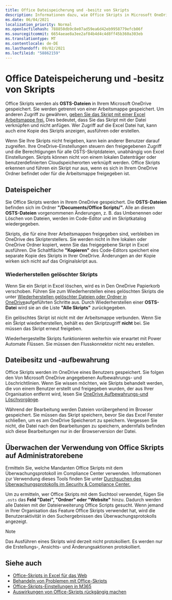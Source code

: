 ```yaml
---
title: Office Dateispeicherung und -besitz von Skripts
description: Informationen dazu, wie Office Skripts in Microsoft OneDrive gespeichert und zwischen Besitzern übertragen werden.
ms.date: 06/04/2021
localization_priority: Normal
ms.openlocfilehash: 788850db9c8e07ad59ea6d42eb9958779efcb06f
ms.sourcegitcommit: 6654aeae8a3ee2af84b4d4c4d8ff45b360a303eb
ms.translationtype: MT
ms.contentlocale: de-DE
ms.lasthandoff: 09/02/2021
ms.locfileid: "58862159"
---
```

# <a name="office-scripts-file-storage-and-ownership"></a>Office Dateispeicherung und -besitz von Skripts

Office Skripts werden als **OSTS-Dateien** in Ihrem Microsoft OneDrive gespeichert. Sie werden getrennt von einer Arbeitsmappe gespeichert. Um anderen Zugriff zu gewähren, [geben Sie das Skript mit einer Excel Arbeitsmappe frei.](excel.md#sharing-scripts) Dies bedeutet, dass Sie das Skript mit der Datei verknüpfen und nicht anfügen. Wer Zugriff auf die Excel Datei hat, kann auch eine Kopie des Skripts anzeigen, ausführen oder erstellen.

Wenn Sie Ihre Skripts nicht freigeben, kann kein anderer Benutzer darauf zugreifen. Ihre OneDrive-Einstellungen steuern den freigegebenen Zugriff  und die Berechtigungen für alle OSTS-Skriptdateien, unabhängig von Excel Einstellungen. Skripts können nicht von einem lokalen Datenträger oder benutzerdefinierten Cloudspeicherorten verknüpft werden. Office Skripts erkennen und führen ein Skript nur aus, wenn es sich in Ihrem OneDrive Ordner befindet oder für die Arbeitsmappe freigegeben ist.

## <a name="file-storage"></a>Dateispeicher

Sie Office Skripts werden in Ihrem OneDrive gespeichert. Die **OSTS-Dateien** befinden sich im Ordner **"/Documents/Office Scripts/".** Alle an diesen **OSTS-Dateien** vorgenommenen Änderungen, z. B. das Umbenennen oder Löschen von Dateien, werden im Code-Editor und im Skriptkatalog wiedergegeben.

Skripts, die für eine Ihrer Arbeitsmappen freigegeben sind, verbleiben im OneDrive des Skripterstellers. Sie werden nicht in Ihre lokalen oder OneDrive Ordner kopiert, wenn Sie das freigegebene Skript in Excel ausführen. Die Schaltfläche **"Kopieren"** des Code-Editors speichert eine separate Kopie des Skripts in Ihrer OneDrive. Änderungen an der Kopie wirken sich nicht auf das Originalskript aus.

### <a name="restore-deleted-scripts"></a>Wiederherstellen gelöschter Skripts

Wenn Sie ein Skript in Excel löschen, wird es in Den OneDrive Papierkorb verschoben. Führen Sie zum Wiederherstellen eines gelöschten Skripts die unter [Wiederherstellen gelöschter Dateien oder Ordner in OneDrive](https://support.microsoft.com/office/949ada80-0026-4db3-a953-c99083e6a84f)aufgeführten Schritte aus. Durch Wiederherstellen einer **OSTS-Datei** wird sie an die Liste **"Alle Skripts"** zurückgegeben.

Ein gelöschtes Skript ist nicht mit der Arbeitsmappe verbunden. Wenn Sie ein Skript wiederherstellen, behält es den Skriptzugriff **nicht** bei. Sie müssen das Skript erneut freigeben.

Wiederhergestellte Skripts funktionieren weiterhin wie erwartet mit Power Automate Flüssen. Sie müssen den Flusskonnektor nicht neu erstellen.

## <a name="file-ownership-and-retention"></a>Dateibesitz und -aufbewahrung

Office Skripts werden im OneDrive eines Benutzers gespeichert. Sie folgen den Von Microsoft OneDrive angegebenen Aufbewahrungs- und Löschrichtlinien. Wenn Sie wissen möchten, wie Skripts behandelt werden, die von einem Benutzer erstellt und freigegeben wurden, der aus Ihrer Organisation entfernt wird, lesen Sie [OneDrive Aufbewahrungs-und Löschvorgänge](/onedrive/retention-and-deletion).

Während der Bearbeitung werden Dateien vorübergehend im Browser gespeichert. Sie müssen das Skript speichern, bevor Sie das Excel Fenster schließen, um es am OneDrive Speicherort zu speichern. Vergessen Sie nicht, die Datei nach den Bearbeitungen zu speichern, andernfalls befinden sich diese Bearbeitungen nur in der Browserversion der Datei.

## <a name="audit-office-scripts-usage-at-the-admin-level"></a>Überwachen der Verwendung von Office Skripts auf Administratorebene

Ermitteln Sie, welche Mandanten Office Skripts mit dem Überwachungsprotokoll im Compliance Center verwenden. Informationen zur Verwendung dieses Tools finden Sie unter [Durchsuchen des Überwachungsprotokolls im Security & Compliance Center.](/microsoft-365/compliance/search-the-audit-log-in-security-and-compliance?view=o365-worldwide&preserve-view=true#search-the-audit-log)

Um zu ermitteln, wer Office Skripts mit dem Suchtool verwendet, fügen Sie `.osts` das **Feld "Datei", "Ordner" oder "Website"** hinzu. Dadurch werden alle Dateien mit der Dateierweiterung Office Scripts gesucht. Wenn jemand in Ihrer Organisation das Feature Office Skripts verwendet hat, wird die Benutzeraktivität in den Suchergebnissen des Überwachungsprotokolls angezeigt.

> [!NOTE]
> Das Ausführen eines Skripts wird derzeit nicht protokolliert. Es werden nur die Erstellungs-, Ansichts- und Änderungsaktionen protokolliert.

## <a name="see-also"></a>Siehe auch

- [Office-Skripts in Excel für das Web](https://support.microsoft.com/office/226eddbc-3a44-4540-acfe-fccda3d1122b)
- [Behandeln von Problemen mit Office-Skripts](../testing/troubleshooting.md)
- [Office-Skripts-Einstellungen in M365](/microsoft-365/admin/manage/manage-office-scripts-settings)
- [Auswirkungen von Office-Skripts rückgängig machen](../testing/undo.md)
